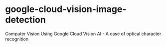 # google-cloud-vision-image-detection
Computer Vision Using Google Cloud Vision AI - A case of optical character recognition
